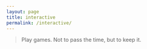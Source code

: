 ```yaml
---
layout: page
title: interactive
permalink: /interactive/
---
```


<blockquote>Play games. Not to pass the time, but to keep it.</blockquote>